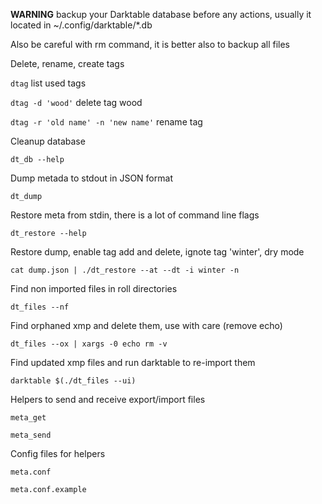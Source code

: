 **WARNING** backup your Darktable database before any actions,
usually it located in ~/.config/darktable/*.db

Also be careful with rm command, it is better also to backup all files

Delete, rename, create tags

`dtag` list used tags

`dtag -d 'wood'` delete tag wood

`dtag -r 'old name' -n 'new name'` rename tag

Cleanup database

`dt_db --help`

Dump metada to stdout in JSON format

`dt_dump`

Restore meta from stdin, there is a lot of command line flags

`dt_restore --help`

Restore dump, enable tag add and delete, ignote tag 'winter', dry mode

`cat dump.json | ./dt_restore --at --dt -i winter -n`

Find non imported files in roll directories

`dt_files --nf`

Find orphaned xmp and delete them, use with care (remove echo)

`dt_files --ox | xargs -0 echo rm -v`

Find updated xmp files and run darktable to re-import them

`darktable $(./dt_files --ui)`

Helpers to send and receive export/import files

`meta_get`

`meta_send`

Config files for helpers

`meta.conf`

`meta.conf.example`
